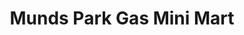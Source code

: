 ---
title: "Munds Park Gas Mini Mart"
url: /munds-park/munds-park-gas-mini-mart/
shop: convenience
---